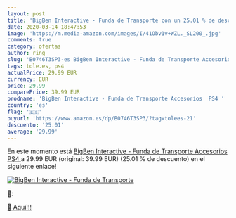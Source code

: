 ```yaml
---
layout: post
title: 'BigBen Interactive - Funda de Transporte con un 25.01 % de descuento'
date: 2020-03-14 18:47:53
image: 'https://m.media-amazon.com/images/I/41Obv1v+WZL._SL200_.jpg'
comments: true
category: ofertas
author: ring
slug: 'B0746T3SP3-es BigBen Interactive - Funda de Transporte Accesorios PS4'
tags: tole.es, ps4
actualPrice: 29.99 EUR
currency: EUR
price: 29.99
comparePrice: 39.99 EUR
prodname: 'BigBen Interactive - Funda de Transporte Accesorios  PS4 '
country: 'es'
flag: '🇪🇸'
buyurl: 'https://www.amazon.es/dp/B0746T3SP3/?tag=tolees-21'
descuento: '25.01'
average: '29.99'
---
```


En este momento está [BigBen Interactive - Funda de Transporte Accesorios  PS4 ](https://www.amazon.es/dp/B0746T3SP3/?tag=tolees-21) a 29.99 EUR (original: 39.99 EUR) (25.01 %  de descuento) en el siguiente enlace!

[![BigBen Interactive - Funda de Transporte](https://m.media-amazon.com/images/I/41Obv1v+WZL._SL200_.jpg)](https://www.amazon.es/dp/B0746T3SP3/?tag=tolees-21)

🔎:


[🛒 Aquí!!!](https://www.amazon.es/dp/B0746T3SP3/?tag=tolees-21)
